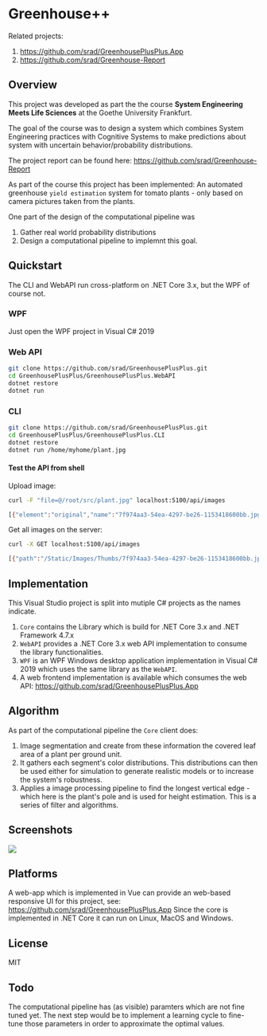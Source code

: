 # Greenhouse++

Related projects:
1. https://github.com/srad/GreenhousePlusPlus.App
1. https://github.com/srad/Greenhouse-Report

## Overview

This project was developed as part the the course __System Engineering Meets Life Sciences__ at the Goethe University Frankfurt.

The goal of the course was to design a system which combines System Engineering practices with Cognitive Systems to make predictions about system with uncertain behavior/probability distributions.

The project report can be found here: https://github.com/srad/Greenhouse-Report

As part of the course this project has been implemented: An automated greenhouse `yield estimation` system for tomato plants - only based on camera pictures taken from the plants.

One part of the design of the computational pipeline was
1. Gather real world probability distributions
1. Design a computational pipeline to implemnt this goal.

## Quickstart

The CLI and WebAPI run cross-platform on .NET Core 3.x, but the WPF of course not.

### WPF

Just open the WPF project in Visual C# 2019

### Web API

```bash
git clone https://github.com/srad/GreenhousePlusPlus.git
cd GreenhousePlusPlus/GreenhousePlusPlus.WebAPI
dotnet restore
dotnet run
```

### CLI

```bash
git clone https://github.com/srad/GreenhousePlusPlus.git
cd GreenhousePlusPlus/GreenhousePlusPlus.CLI
dotnet restore
dotnet run /home/myhome/plant.jpg
```

#### Test the API from shell

Upload image:

```bash
curl -F "file=@/root/src/plant.jpg" localhost:5100/api/images

[{"element":"original","name":"7f974aa3-54ea-4297-be26-1153418600bb.jpg","path":"/Static/Images/Original/7f974aa3-54ea-4297-be26-1153418600bb.jpg"},{"element":"blur","name":"blur_7f974aa3-54ea-4297-be26-1153418600bb.png",...]
```

Get all images on the server:
 
```bash
curl -X GET localhost:5100/api/images

[{"path":"/Static/Images/Thumbs/7f974aa3-54ea-4297-be26-1153418600bb.jpg","name":"7f974aa3-54ea-4297-be26-1153418600bb.jpg"}]
```

## Implementation

This Visual Studio project is split into mutiple C# projects as the names indicate.
1. `Core` contains the Library which is build for .NET Core 3.x and .NET Framework 4.7.x
1. `WebAPI` provides a .NET Core 3.x web API implementation to consume the library functionalities.
1. `WPF` is an WPF Windows desktop application implementation in Visual C# 2019 which uses the same library as the `WebAPI`.
1. A web frontend implementation is available which consumes the web API: https://github.com/srad/GreenhousePlusPlus.App

## Algorithm

As part of the computational pipeline the `Core` client does:
1. Image segmentation and create from these information the covered leaf area of a plant per ground unit.
1. It gathers each segment's color distributions. This distributions can then be used either for simulation to generate realistic models or to increase the system's robustness.
1. Applies a image processing pipeline to find the longest vertical edge - which here is the plant's pole and is used for height estimation. This is a series of filter and algorithms.

## Screenshots

![](https://raw.githubusercontent.com/srad/GreenhousePP/master/Docs/Images/ui3.jpg)

## Platforms

A web-app which is implemented in Vue can provide an web-based responsive UI for this project, see: https://github.com/srad/GreenhousePlusPlus.App
Since the core is implemented in .NET Core it can run on Linux, MacOS and Windows.

## License 

MIT

## Todo

The computational pipeline has (as visible) paramters which are not fine tuned yet. The next step would be to implement a learning cycle to fine-tune those parameters in order to approximate the optimal values.

